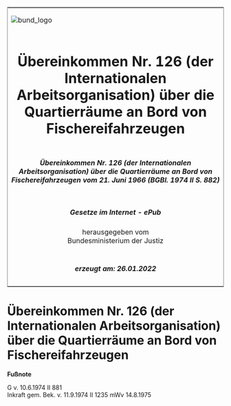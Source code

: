 <span id="DECKBLATT.html"></span>

<table border="0" frame="border" width="100%">

<tr valign="top">

<td align="left">

![bund\_logo](BfJ_2021_Web_de_de.gif)

</td>

<td align="right">

 

</td>

</tr>

<tr align="center" valign="middle">

<td colspan="2">

# Übereinkommen Nr. 126 (der Internationalen Arbeitsorganisation) über die Quartierräume an Bord von Fischereifahrzeugen

</td>

</tr>

<tr align="center" valign="middle">

<td colspan="2">

##### Übereinkommen Nr. 126 (der Internationalen Arbeitsorganisation) über die Quartierräume an Bord von Fischereifahrzeugen vom 21. Juni 1966 (BGBl. 1974 II S. 882)

</td>

</tr>

<tr align="center" valign="middle">

<td colspan="2">

  
  

##### Gesetze im Internet - ePub  
  
herausgegeben vom  
Bundesministerium der Justiz

</td>

</tr>

<tr align="center" valign="bottom">

<td colspan="2">

  
  

##### erzeugt am: 26.01.2022

</td>

</tr>

</table>

<span id="BJNR208820974.html"></span>

# Übereinkommen Nr. 126 (der Internationalen Arbeitsorganisation) über die Quartierräume an Bord von Fischereifahrzeugen

<div>

  
**Fußnote**

<div class="jnhtml">

<div>

<div class="jurAbsatz">

G v. 10.6.1974 II 881  
Inkraft gem. Bek. v. 11.9.1974 II 1235 mWv 14.8.1975

</div>

</div>

</div>

</div>
